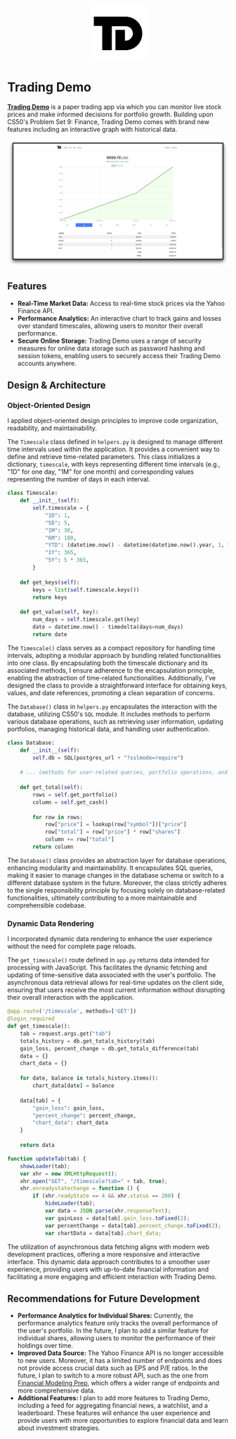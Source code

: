 <p align="center">
    <img src="api/static/td-logo.png" width="25%">
</p>

# Trading Demo

[**Trading Demo**](https://tradingdemo.vercel.app/) is a paper trading app via which you can monitor live stock prices and make informed decisions for portfolio growth. Building upon CS50's Problem Set 9: Finance, Trading Demo comes with brand new features including an interactive graph with historical data.

[![Screenshot](api/static/screenshot.png)](https://tradingdemo.vercel.app/)

## Features

- **Real-Time Market Data:** Access to real-time stock prices via the Yahoo Finance API.
- **Performance Analytics:** An interactive chart to track gains and losses over standard timescales, allowing users to monitor their overall performance.
- **Secure Online Storage:** Trading Demo uses a range of security measures for online data storage such as password hashing and session tokens, enabling users to securely access their Trading Demo accounts anywhere.

## Design & Architecture

### Object-Oriented Design

I applied object-oriented design principles to improve code organization, readability, and maintainability. 

The `Timescale` class defined in `helpers.py` is designed to manage different time intervals used within the application. It provides a convenient way to define and retrieve time-related parameters. This class initializes a dictionary, `timescale`, with keys representing different time intervals (e.g., "1D" for one day, "1M" for one month) and corresponding values representing the number of days in each interval.

```python
class Timescale:
    def __init__(self):
        self.timescale = {
            "1D": 1,
            "5D": 5,
            "1M": 30,
            "6M": 180,
            "YTD": (datetime.now() - datetime(datetime.now().year, 1, 1)).days,
            "1Y": 365,
            "5Y": 5 * 365,
        }

    def get_keys(self):
        keys = list(self.timescale.keys())
        return keys

    def get_value(self, key):
        num_days = self.timescale.get(key)
        date = datetime.now() - timedelta(days=num_days)
        return date
```

The `Timescale()` class serves as a compact repository for handling time intervals, adopting a modular approach by bundling related functionalities into one class. By encapsulating both the timescale dictionary and its associated methods, I ensure adherence to the encapsulation principle, enabling the abstraction of time-related functionalities. Additionally, I've designed the class to provide a straightforward interface for obtaining keys, values, and date references, promoting a clean separation of concerns. 

The `Database()` class in `helpers.py` encapsulates the interaction with the database, utilizing CS50's `SQL` module. It includes methods to perform various database operations, such as retrieving user information, updating portfolios, managing historical data, and handling user authentication.

```python
class Database:
    def __init__(self):
        self.db = SQL(postgres_url + "?sslmode=require")

    # ... (methods for user-related queries, portfolio operations, and historical data)

    def get_total(self):
        rows = self.get_portfolio()
        column = self.get_cash()

        for row in rows:
            row["price"] = lookup(row["symbol"])["price"]
            row["total"] = row["price"] * row["shares"]
            column += row["total"]
        return column
```

The `Database()` class provides an abstraction layer for database operations, enhancing modularity and maintainability. It encapsulates SQL queries, making it easier to manage changes in the database schema or switch to a different database system in the future. Moreover, the class strictly adheres to the single responsibility principle by focusing solely on database-related functionalities, ultimately contributing to a more maintainable and comprehensible codebase. 

### Dynamic Data Rendering

I incorporated dynamic data rendering to enhance the user experience without the need for complete page reloads. 

The `get_timescale()` route defined in `app.py` returns data intended for processing with JavaScript. This facilitates the dynamic fetching and updating of time-sensitive data associated with the user's portfolio. The asynchronous data retrieval allows for real-time updates on the client side, ensuring that users receive the most current information without disrupting their overall interaction with the application. 

```python
@app.route('/timescale', methods=['GET'])
@login_required
def get_timescale():
    tab = request.args.get("tab")
    totals_history = db.get_totals_history(tab)
    gain_loss, percent_change = db.get_totals_difference(tab)
    data = {}
    chart_data = {}

    for date, balance in totals_history.items():
        chart_data[date] = balance

    data[tab] = {
        "gain_loss": gain_loss,
        "percent_change": percent_change,
        "chart_data": chart_data
    }

    return data
```

```javascript
function updateTab(tab) {
    showLoader(tab);
    var xhr = new XMLHttpRequest();
    xhr.open("GET", "/timescale?tab=" + tab, true);
    xhr.onreadystatechange = function () {
        if (xhr.readyState == 4 && xhr.status == 200) {
            hideLoader(tab);
            var data = JSON.parse(xhr.responseText);
            var gainLoss = data[tab].gain_loss.toFixed(2);
            var percentChange = data[tab].percent_change.toFixed(2);
            var chartData = data[tab].chart_data;
```

The utilization of asynchronous data fetching aligns with modern web development practices, offering a more responsive and interactive interface. This dynamic data approach contributes to a smoother user experience, providing users with up-to-date financial information and facilitating a more engaging and efficient interaction with Trading Demo.

## Recommendations for Future Development

- **Performance Analytics for Individual Shares:** Currently, the performance analytics feature only tracks the overall performance of the user's portfolio. In the future, I plan to add a similar feature for individual shares, allowing users to monitor the performance of their holdings over time.
- **Improved Data Source:** The Yahoo Finance API is no longer accessible to new users. Moreover, it has a limited number of endpoints and does not provide access crucial data such as EPS and P/E ratios. In the future, I plan to switch to a more robust API, such as the one from [Financial Modeling Prep](https://site.financialmodelingprep.com/developer/docs), which offers a wider range of endpoints and more comprehensive data.
- **Additional Features:** I plan to add more features to Trading Demo, including a feed for aggregating financial news, a watchlist, and a leaderboard. These features will enhance the user experience and provide users with more opportunities to explore financial data and learn about investment strategies.